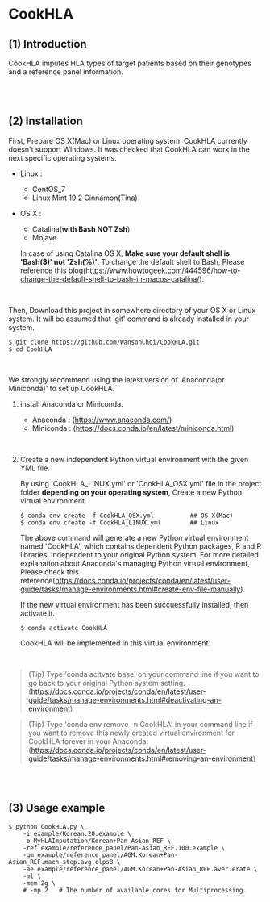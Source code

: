 # CookHLA

## (1) Introduction

CookHLA imputes HLA types of target patients based on their genotypes and a reference panel information.

<br>
<br>

## (2) Installation

First, Prepare OS X(Mac) or Linux operating system. CookHLA currently doesn't support Windows. It was checked that CookHLA can work in the next specific operating systems.

- Linux : 
    <!-- - Ubuntu 19.04(Disco Dingo)
    - Ubuntu 18.04.3 LTS(Bionic Beaver) -->
    - CentOS_7
    - Linux Mint 19.2 Cinnamon(Tina)
- OS X : 
    - Catalina(**with Bash NOT Zsh**)
    - Mojave

    In case of using Catalina OS X, **Make sure your default shell is 'Bash($)' not 'Zsh(%)'**. To change the default shell to Bash, Please reference this blog(https://www.howtogeek.com/444596/how-to-change-the-default-shell-to-bash-in-macos-catalina/).

<br>

Then, Download this project in somewhere directory of your OS X or Linux system. It will be assumed that 'git' command is already installed in your system.

```
$ git clone https://github.com/WansonChoi/CookHLA.git
$ cd CookHLA
```
<br>

We strongly recommend using the latest version of 'Anaconda(or Miniconda)' to set up CookHLA.


1. install Anaconda or Miniconda.

    - Anaconda : (https://www.anaconda.com/)
    - Miniconda : (https://docs.conda.io/en/latest/miniconda.html)

<br>

2. Create a new independent Python virtual environment with the given YML file.

	By using 'CookHLA_LINUX.yml' or 'CookHLA_OSX.yml' file in the project folder **depending on your operating system**, Create a new Python virtual environment.
    
	```
	$ conda env create -f CookHLA_OSX.yml          ## OS X(Mac)
	$ conda env create -f CookHLA_LINUX.yml        ## Linux
	```
	
	The above command will generate a new Python virtual environment named 'CookHLA', which contains dependent Python packages, R and R libraries, independent to your original Python system. For more detailed explanation about Anaconda's managing Python virtual environment, Please check this reference(https://docs.conda.io/projects/conda/en/latest/user-guide/tasks/manage-environments.html#create-env-file-manually).

	If the new virtual environment has been succuessfully installed, then activate it.

	```
	$ conda activate CookHLA
	```


    CookHLA will be implemented in this virtual environment. 


<br>


> (Tip) Type 'conda acitvate base' on your command line if you want to go back to your original Python system setting. (https://docs.conda.io/projects/conda/en/latest/user-guide/tasks/manage-environments.html#deactivating-an-environment)


> (Tip) Type 'conda env remove -n CookHLA' in your command line if you want to remove this newly created virtual environment for CookHLA forever in your Anaconda. (https://docs.conda.io/projects/conda/en/latest/user-guide/tasks/manage-environments.html#removing-an-environment)

<br>
<br>


## (3) Usage example

```
$ python CookHLA.py \
    -i example/Korean.20.example \
    -o MyHLAImputation/Korean+Pan-Asian_REF \
    -ref example/reference_panel/Pan-Asian_REF.100.example \
    -gm example/reference_panel/AGM.Korean+Pan-Asian_REF.mach_step.avg.clpsB \
    -ae example/reference_panel/AGM.Korean+Pan-Asian_REF.aver.erate \
    -ml \
    -mem 2g \
    # -mp 2   # The number of available cores for Multiprocessing.

```